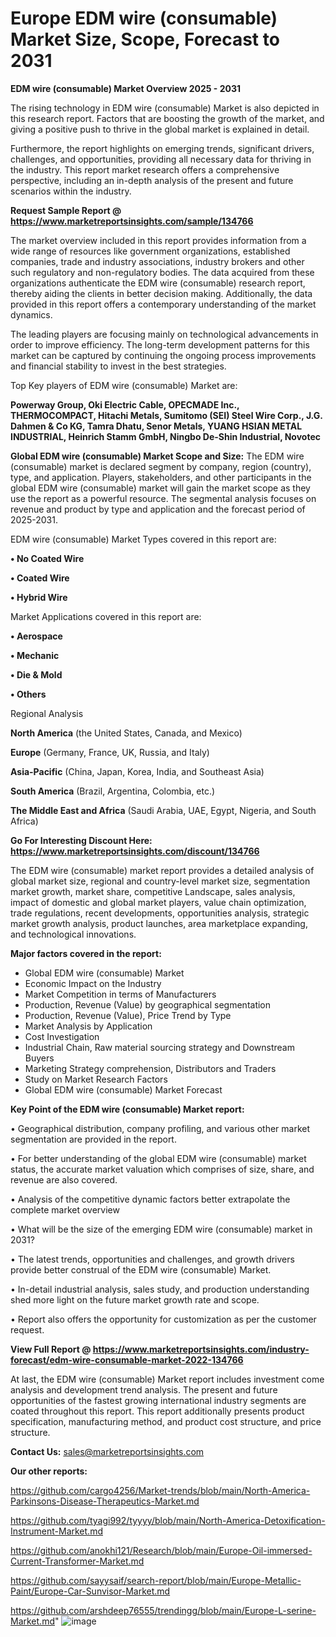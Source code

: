 # Europe EDM wire (consumable) Market Size, Scope, Forecast to 2031

<Strong> EDM wire (consumable) Market Overview 2025 - 2031</strong>

The rising technology in EDM wire (consumable) Market is also depicted in this research report. Factors that are boosting the growth of the market, and giving a positive push to thrive in the global market is explained in detail.

Furthermore, the report highlights on emerging trends, significant drivers, challenges, and opportunities, providing all necessary data for thriving in the industry. This report market research offers a comprehensive perspective, including an in-depth analysis of the present and future scenarios within the industry.

<strong>Request Sample Report @ <a href=https://www.marketreportsinsights.com/sample/134766>https://www.marketreportsinsights.com/sample/134766</a></strong>

The market overview included in this report provides information from a wide range of resources like government organizations, established companies, trade and industry associations, industry brokers and other such regulatory and non-regulatory bodies. The data acquired from these organizations authenticate the EDM wire (consumable) research report, thereby aiding the clients in better decision making. Additionally, the data provided in this report offers a contemporary understanding of the market dynamics.

The leading players are focusing mainly on technological advancements in order to improve efficiency. The long-term development patterns for this market can be captured by continuing the ongoing process improvements and financial stability to invest in the best strategies.

Top Key players of EDM wire (consumable) Market are:

<strong>Powerway Group, Oki Electric Cable, OPECMADE Inc., THERMOCOMPACT, Hitachi Metals, Sumitomo (SEI) Steel Wire Corp., J.G. Dahmen & Co KG, Tamra Dhatu, Senor Metals, YUANG HSIAN METAL INDUSTRIAL, Heinrich Stamm GmbH, Ningbo De-Shin Industrial, Novotec</strong>

<strong><b>Global EDM wire (consumable) Market Scope and Size:</b></strong>
The EDM wire (consumable) market is declared segment by company, region (country), type, and application. Players, stakeholders, and other participants in the global EDM wire (consumable) market will gain the market scope as they use the report as a powerful resource. The segmental analysis focuses on revenue and product by type and application and the forecast period of 2025-2031.

EDM wire (consumable) Market Types covered in this report are:

<strong>• No Coated Wire

• Coated Wire

• Hybrid Wire</strong>

Market Applications covered in this report are:

<strong>• Aerospace

• Mechanic

• Die & Mold

• Others</strong> 

Regional Analysis

<strong>North America</strong> (the United States, Canada, and Mexico)

<strong>Europe</strong> (Germany, France, UK, Russia, and Italy)

<strong>Asia-Pacific</strong> (China, Japan, Korea, India, and Southeast Asia)

<strong>South America</strong> (Brazil, Argentina, Colombia, etc.)

<strong>The Middle East and Africa</strong> (Saudi Arabia, UAE, Egypt, Nigeria, and South Africa)

<strong>Go For Interesting Discount Here: <a href=https://www.marketreportsinsights.com/discount/134766>https://www.marketreportsinsights.com/discount/134766</a></strong>

The EDM wire (consumable) market report provides a detailed analysis of global market size, regional and country-level market size, segmentation market growth, market share, competitive Landscape, sales analysis, impact of domestic and global market players, value chain optimization, trade regulations, recent developments, opportunities analysis, strategic market growth analysis, product launches, area marketplace expanding, and technological innovations.

<strong><b>Major factors covered in the report:</b></strong>
<ul>
  <li>Global EDM wire (consumable) Market </li>
  <li>Economic Impact on the Industry</li>
  <li>Market Competition in terms of Manufacturers</li>
  <li>Production, Revenue (Value) by geographical segmentation</li>
  <li>Production, Revenue (Value), Price Trend by Type</li>
  <li>Market Analysis by Application</li>
  <li>Cost Investigation</li>
  <li>Industrial Chain, Raw material sourcing strategy and Downstream Buyers</li>
  <li>Marketing Strategy comprehension, Distributors and Traders</li>
  <li>Study on Market Research Factors</li>
  <li>Global EDM wire (consumable) Market Forecast</li>
</ul>

<strong><b>Key Point of the EDM wire (consumable) Market report:</b></strong>

• Geographical distribution, company profiling, and various other market segmentation are provided in the report.

• For better understanding of the global EDM wire (consumable) market status, the accurate market valuation which comprises of size, share, and revenue are also covered.

• Analysis of the competitive dynamic factors better extrapolate the complete market overview

• What will be the size of the emerging EDM wire (consumable) market in 2031?

• The latest trends, opportunities and challenges, and growth drivers provide better construal of the EDM wire (consumable) Market.

• In-detail industrial analysis, sales study, and production understanding shed more light on the future market growth rate and scope.

• Report also offers the opportunity for customization as per the customer request.

<strong><b>View Full Report @ <a href=https://www.marketreportsinsights.com/industry-forecast/edm-wire-consumable-market-2022-134766>https://www.marketreportsinsights.com/industry-forecast/edm-wire-consumable-market-2022-134766</a></b></strong>


At last, the EDM wire (consumable) Market report includes investment come analysis and development trend analysis. The present and future opportunities of the fastest growing international industry segments are coated throughout this report. This report additionally presents product specification, manufacturing method, and product cost structure, and price structure.

<strong>Contact Us:</strong>
sales@marketreportsinsights.com

<strong>Our other reports:</strong>

<a href=https://github.com/cargo4256/Market-trends/blob/main/North-America-Parkinsons-Disease-Therapeutics-Market.md>https://github.com/cargo4256/Market-trends/blob/main/North-America-Parkinsons-Disease-Therapeutics-Market.md</a>

<a href=https://github.com/tyagi992/tyyyy/blob/main/North-America-Detoxification-Instrument-Market.md>https://github.com/tyagi992/tyyyy/blob/main/North-America-Detoxification-Instrument-Market.md</a>

<a href=https://github.com/anokhi121/Research/blob/main/Europe-Oil-immersed-Current-Transformer-Market.md>https://github.com/anokhi121/Research/blob/main/Europe-Oil-immersed-Current-Transformer-Market.md</a>

<a href=https://github.com/sayysaif/search-report/blob/main/Europe-Metallic-Paint/Europe-Car-Sunvisor-Market.md>https://github.com/sayysaif/search-report/blob/main/Europe-Metallic-Paint/Europe-Car-Sunvisor-Market.md</a>

<a href=https://github.com/arshdeep76555/trendingg/blob/main/Europe-L-serine-Market.md>https://github.com/arshdeep76555/trendingg/blob/main/Europe-L-serine-Market.md</a>"
![image](https://github.com/user-attachments/assets/841c1835-38d5-4b6e-92a7-a20bc24e55dd)
